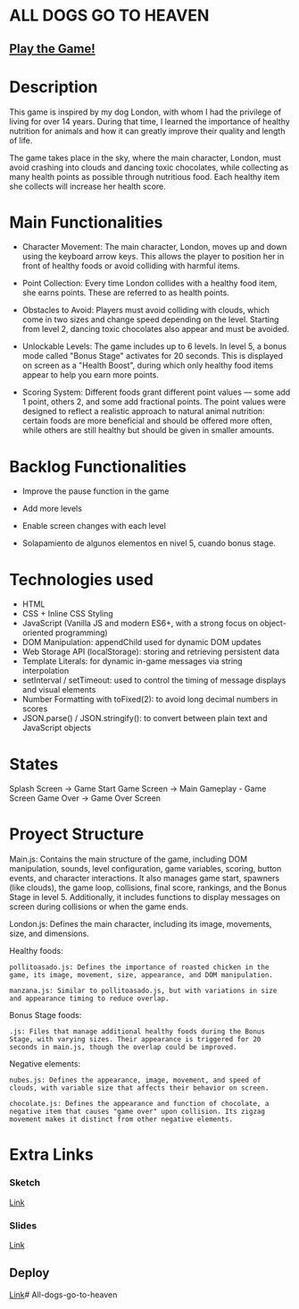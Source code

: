 # ALL DOGS GO TO HEAVEN 

## [Play the Game!](https://amaliabm.github.io/All-dogs-go-to-heaven/)

# Description

This game is inspired by my dog London, with whom I had the privilege of living for over 14 years. During that time, I learned the importance of healthy nutrition for animals and how it can greatly improve their quality and length of life.

The game takes place in the sky, where the main character, London, must avoid crashing into clouds and dancing toxic chocolates, while collecting as many health points as possible through nutritious food. Each healthy item she collects will increase her health score.

# Main Functionalities

- Character Movement: The main character, London, moves up and down using the keyboard arrow keys. This allows the player to position her in front of healthy foods or avoid colliding with harmful items.

- Point Collection: Every time London collides with a healthy food item, she earns points. These are referred to as health points.

- Obstacles to Avoid: Players must avoid colliding with clouds, which come in two sizes and change speed depending on the level. Starting from level 2, dancing toxic chocolates also appear and must be avoided.

- Unlockable Levels: The game includes up to 6 levels. In level 5, a bonus mode called "Bonus Stage" activates for 20 seconds. This is displayed on screen as a "Health Boost", during which only healthy food items appear to help you earn more points.

- Scoring System: Different foods grant different point values — some add 1 point, others 2, and some add fractional points. The point values were designed to reflect a realistic approach to natural animal nutrition: certain foods are more beneficial and should be offered more often, while others are still healthy but should be given in smaller amounts.

# Backlog Functionalities

- Improve the pause function in the game

- Add more levels

- Enable screen changes with each level

- Solapamiento de algunos elementos en nivel 5, cuando bonus stage. 

# Technologies used

- HTML
- CSS + Inline CSS Styling
- JavaScript (Vanilla JS and modern ES6+, with a strong focus on object-oriented programming)
- DOM Manipulation: appendChild used for dynamic DOM updates
- Web Storage API (localStorage): storing and retrieving persistent data
- Template Literals: for dynamic in-game messages via string interpolation
- setInterval / setTimeout: used to control the timing of message displays and visual elements
- Number Formatting with toFixed(2): to avoid long decimal numbers in scores
- JSON.parse() / JSON.stringify(): to convert between plain text and JavaScript objects

# States

Splash Screen → Game Start 
Game Screen → Main Gameplay - Game Screen
Game Over → Game Over Screen

# Proyect Structure

Main.js: Contains the main structure of the game, including DOM manipulation, sounds, level configuration, game variables, scoring, button events, and character interactions. It also manages game start, spawners (like clouds), the game loop, collisions, final score, rankings, and the Bonus Stage in level 5. Additionally, it includes functions to display messages on screen during collisions or when the game ends.

London.js: Defines the main character, including its image, movements, size, and dimensions.

Healthy foods:

    pollitoasado.js: Defines the importance of roasted chicken in the game, its image, movement, size, appearance, and DOM manipulation.

    manzana.js: Similar to pollitoasado.js, but with variations in size and appearance timing to reduce overlap.

Bonus Stage foods:

    .js: Files that manage additional healthy foods during the Bonus Stage, with varying sizes. Their appearance is triggered for 20 seconds in main.js, though the overlap could be improved.

Negative elements:

    nubes.js: Defines the appearance, image, movement, and speed of clouds, with variable size that affects their behavior on screen.

    chocolate.js: Defines the appearance and function of chocolate, a negative item that causes "game over" upon collision. Its zigzag movement makes it distinct from other negative elements.



# Extra Links 

### Sketch
[Link](https://excalidraw.com/#json=0QRYciyTGybqN4-6x3A3v,OW3yjQjwJ7VV_c7zJGcFqAm)


### Slides
[Link](www.your-slides-url-here.com)

## Deploy
[Link](https://amaliabm.github.io/All-dogs-go-to-heaven/)# All-dogs-go-to-heaven
